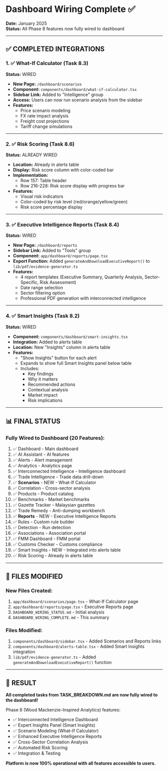 # Dashboard Wiring Complete ✅
**Date:** January 2025  
**Status:** All Phase 8 features now fully wired to dashboard

---

## ✅ COMPLETED INTEGRATIONS

### 1. ✅ What-If Calculator (Task 8.3)
**Status:** WIRED
- **New Page:** `/dashboard/scenarios`
- **Component:** `components/dashboard/what-if-calculator.tsx`
- **Sidebar Link:** Added to "Intelligence" group
- **Access:** Users can now run scenario analysis from the sidebar
- **Features:** 
  - Price scenario modeling
  - FX rate impact analysis
  - Freight cost projections
  - Tariff change simulations

---

### 2. ✅ Risk Scoring (Task 8.6)
**Status:** ALREADY WIRED
- **Location:** Already in alerts table
- **Display:** Risk score column with color-coded bar
- **Implementation:** 
  - Row 157: Table header
  - Row 216-228: Risk score display with progress bar
- **Features:**
  - Visual risk indicators
  - Color-coded by risk level (red/orange/yellow/green)
  - Risk score percentage display

---

### 3. ✅ Executive Intelligence Reports (Task 8.4)
**Status:** WIRED
- **New Page:** `/dashboard/reports`
- **Sidebar Link:** Added to "Tools" group
- **Component:** `app/dashboard/reports/page.tsx`
- **Export Function:** Added `generateAndDownloadExecutiveReport()` to `lib/pdf/evidence-generator.ts`
- **Features:**
  - 4 report templates (Executive Summary, Quarterly Analysis, Sector-Specific, Risk Assessment)
  - Date range selection
  - Sector filtering option
  - Professional PDF generation with interconnected intelligence

---

### 4. ✅ Smart Insights (Task 8.2)
**Status:** WIRED
- **Component:** `components/dashboard/smart-insights.tsx`
- **Integration:** Added to alerts table
- **Location:** New "Insights" column in alerts table
- **Features:**
  - "Show Insights" button for each alert
  - Expands to show full Smart Insights panel below table
  - Includes:
    - Key findings
    - Why it matters
    - Recommended actions
    - Contextual analysis
    - Market impact
    - Risk implications

---

## 📊 FINAL STATUS

### Fully Wired to Dashboard (20 Features):
1. ✅ Dashboard - Main dashboard
2. ✅ AI Assistant - AI features
3. ✅ Alerts - Alert management
4. ✅ Analytics - Analytics page
5. ✅ Interconnected Intelligence - Intelligence dashboard
6. ✅ Trade Intelligence - Trade data drill-down
7. ✅ **Scenarios** - NEW - What-If Calculator
8. ✅ Correlation - Cross-sector analysis
9. ✅ Products - Product catalog
10. ✅ Benchmarks - Market benchmarks
11. ✅ Gazette Tracker - Malaysian gazettes
12. ✅ Trade Remedy - Anti-dumping workbench
13. ✅ **Reports** - NEW - Executive Intelligence Reports
14. ✅ Rules - Custom rule builder
15. ✅ Detection - Run detection
16. ✅ Associations - Association portal
17. ✅ FMM Dashboard - FMM portal
18. ✅ Customs Checker - Customs compliance
19. ✅ Smart Insights - NEW - Integrated into alerts table
20. ✅ Risk Scoring - Already in alerts table

---

## 🔧 FILES MODIFIED

### New Files Created:
1. `app/dashboard/scenarios/page.tsx` - What-If Calculator page
2. `app/dashboard/reports/page.tsx` - Executive Reports page
3. `DASHBOARD_WIRING_STATUS.md` - Initial analysis
4. `DASHBOARD_WIRING_COMPLETE.md` - This summary

### Files Modified:
1. `components/dashboard/sidebar.tsx` - Added Scenarios and Reports links
2. `components/dashboard/alerts-table.tsx` - Added Smart Insights integration
3. `lib/pdf/evidence-generator.ts` - Added `generateAndDownloadExecutiveReport()` function

---

## 🎉 RESULT

**All completed tasks from TASK_BREAKDOWN.md are now fully wired to the dashboard!**

Phase 8 (Wood Mackenzie-Inspired Analytics) features:
- ✅ Interconnected Intelligence Dashboard
- ✅ Expert Insights Panel (Smart Insights)
- ✅ Scenario Modeling (What-If Calculator)
- ✅ Enhanced Executive Intelligence Reports
- ✅ Cross-Sector Correlation Analysis
- ✅ Automated Risk Scoring
- ✅ Integration & Testing

**Platform is now 100% operational with all features accessible to users.**

